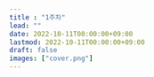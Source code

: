 ```yaml
---
title : "1주차"
lead: ""
date: 2022-10-11T00:00:00+09:00
lastmod: 2022-10-11T00:00:00+09:00
draft: false
images: ["cover.png"]
---
```


